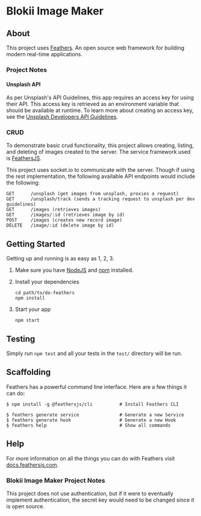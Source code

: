 # Blokii Image Maker

## About

This project uses [Feathers](http://feathersjs.com). An open source web framework for building modern real-time applications.

### Project Notes

#### Unsplash API

As per Unsplash's API Guidelines, this app requires an access key for using their API. This access key is retrieved as an environment variable that should be available at runtime. To learn more about creating an access key, see the [Unsplash Developers API Guidelines](https://unsplash.com/developers).

### CRUD

To demonstrate basic crud functionality, this project allows creating, listing, and deleting of images created to the server. The service framework used is [FeathersJS](https://docs.feathersjs.com/api/services.html).

This project uses socket.io to communicate with the server. Though if using the rest implementation, the following available API endpoints would include the following:

```
GET      /unsplash (get images from unsplash, proxies a request)
GET      /unsplash/track (sends a tracking request to unsplash per dev guidelines)
GET      /images (retrieves images)
GET      /images/:id (retrieves image by id)
POST     /images (creates new record image)
DELETE   /image/:id (delete image by id)
```

## Getting Started

Getting up and running is as easy as 1, 2, 3.

1. Make sure you have [NodeJS](https://nodejs.org/) and [npm](https://www.npmjs.com/) installed.
2. Install your dependencies

   ```
   cd path/to/do-feathers
   npm install
   ```

3. Start your app

   ```
   npm start
   ```

## Testing

Simply run `npm test` and all your tests in the `test/` directory will be run.

## Scaffolding

Feathers has a powerful command line interface. Here are a few things it can do:

```
$ npm install -g @feathersjs/cli          # Install Feathers CLI

$ feathers generate service               # Generate a new Service
$ feathers generate hook                  # Generate a new Hook
$ feathers help                           # Show all commands
```

## Help

For more information on all the things you can do with Feathers visit [docs.feathersjs.com](http://docs.feathersjs.com).

### Blokii Image Maker Project Notes

This project does not use authentication, but if it were to eventually implement authentication, the secret key would need to be changed since it is open source.
